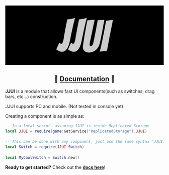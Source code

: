 ![image](https://raw.githubusercontent.com/krultu/JJUI/master/.github/images/jjui-banner.png)

<div align="center">
  
 ## 📖 [Documentation](https://krultu.github.io/JJUI/) 📖
  
</div>
  
**JJUI** is a module that allows fast UI components(such as switches, drag bars, etc...) construction.

JJUI supports PC and mobile. (Not tested in console yet)

Creating a component is as simple as:
```lua
-- In a local script, assuming JJUI is inside Replicated Storage
local JJUI = require(game:GetService("ReplicatedStorage").JJUI)

-- This can be done with any component, just use the same syntax "JJUI.ComponentName"
local Switch = require(JJUI.Switch)

local MyCoolSwitch = Switch.new()
```

**Ready to get started?** Check out the **[docs here](https://krultu.github.io/JJUI/)**!
